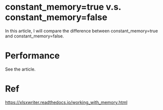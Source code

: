 # constant_memory=true v.s. constant_memory=false
In this article, I will compare the difference between constant_memory=true and constant_memory=false.
# Performance
See the article.

# Ref
https://xlsxwriter.readthedocs.io/working_with_memory.html
